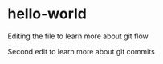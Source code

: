 # hello-world

Editing the file to learn more about git flow

Second edit to learn more about git commits
